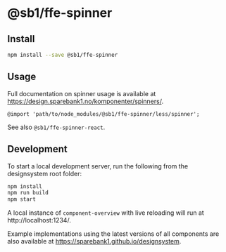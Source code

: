 # @sb1/ffe-spinner

## Install

```bash
npm install --save @sb1/ffe-spinner
```

## Usage

Full documentation on spinner usage is available at https://design.sparebank1.no/komponenter/spinners/.

```less
@import 'path/to/node_modules/@sb1/ffe-spinner/less/spinner';
```

See also `@sb1/ffe-spinner-react`.

## Development

To start a local development server, run the following from the designsystem root folder:

```bash
npm install
npm run build
npm start
```

A local instance of `component-overview` with live reloading will run at http://localhost:1234/.

Example implementations using the latest versions of all components are also available at https://sparebank1.github.io/designsystem.
